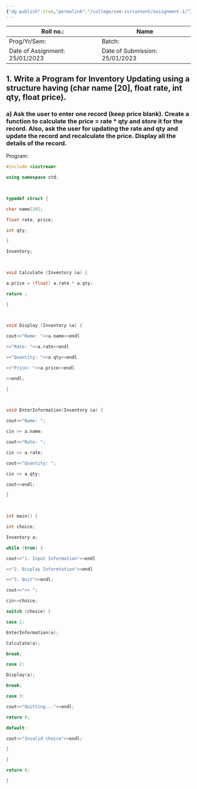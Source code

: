 ```yaml
---
{"dg-publish":true,"permalink":"/college/sem-iv/content/assignment-1/"}
---
```



| Roll no.:           | Name               |
| ------------------- | ------------------ |
| Prog/Yr/Sem:        | Batch:             |
| Date of Assignment: 25/01/2023 | Date of Submission: 25/01/2023 | 

## 1. Write a Program for Inventory Updating using a structure having (char name [20], float rate, int qty, float price).

### a) Ask the user to enter one record (keep price blank). Create a function to calculate the price = rate * qty and store it for the record. Also, ask the user for updating the rate and qty and update the record and recalculate the price. Display all the details of the record.

Program:
```C++
#include <iostream>

using namespace std;

  

typedef struct {

char name[20];

float rate, price;

int qty;

}

Inventory;

  

void Calculate (Inventory &a) {

a.price = (float) a.rate * a.qty;

return ;

}

  

void Display (Inventory &a) {

cout<<"Name: "<<a.name<<endl

<<"Rate: "<<a.rate<<endl

<<"Quantity: "<<a.qty<<endl

<<"Price: "<<a.price<<endl

<<endl;

}

  

void EnterInformation(Inventory &a) {

cout<<"Name: ";

cin >> a.name;

cout<<"Rate: ";

cin >> a.rate;

cout<<"Quantity: ";

cin >> a.qty;

cout<<endl;

}

  

int main() {

int choice;

Inventory a;

while (true) {

cout<<"1. Input Information"<<endl

<<"2. Display Informtation"<<endl

<<"3. Quit"<<endl;

cout<<">> ";

cin>>choice;

switch (choice) {

case 1:

EnterInformation(a);

Calculate(a);

break;

case 2:

Display(a);

break;

case 3:

cout<<"Quitting..."<<endl;

return 0;

default:

cout<<"Invalid choice"<<endl;

}

}

return 0;

}
```

